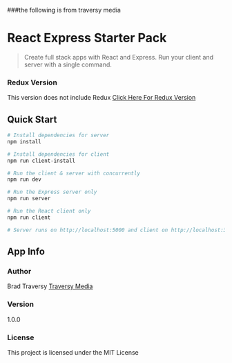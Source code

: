 ###the following is from traversy media

# React Express Starter Pack

> Create full stack apps with React and Express. Run your client and server with a single command.

### Redux Version

This version does not include Redux
[Click Here For Redux Version](https://github.com/bradtraversy/react_redux_express_starter)

## Quick Start

```bash
# Install dependencies for server
npm install

# Install dependencies for client
npm run client-install

# Run the client & server with concurrently
npm run dev

# Run the Express server only
npm run server

# Run the React client only
npm run client

# Server runs on http://localhost:5000 and client on http://localhost:3000
```

## App Info

### Author

Brad Traversy
[Traversy Media](http://www.traversymedia.com)

### Version

1.0.0

### License

This project is licensed under the MIT License
